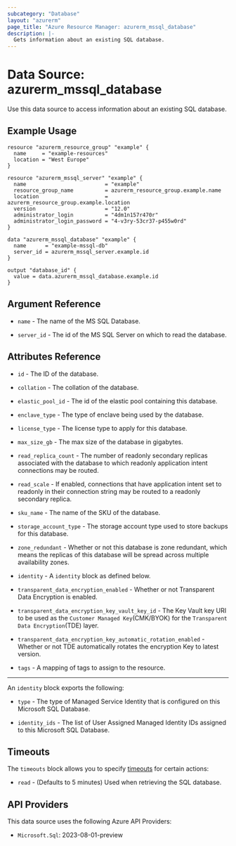 ```yaml
---
subcategory: "Database"
layout: "azurerm"
page_title: "Azure Resource Manager: azurerm_mssql_database"
description: |-
  Gets information about an existing SQL database.
---
```


# Data Source: azurerm_mssql_database

Use this data source to access information about an existing SQL database.

## Example Usage

```hcl
resource "azurerm_resource_group" "example" {
  name     = "example-resources"
  location = "West Europe"
}

resource "azurerm_mssql_server" "example" {
  name                         = "example"
  resource_group_name          = azurerm_resource_group.example.name
  location                     = azurerm_resource_group.example.location
  version                      = "12.0"
  administrator_login          = "4dm1n157r470r"
  administrator_login_password = "4-v3ry-53cr37-p455w0rd"
}

data "azurerm_mssql_database" "example" {
  name      = "example-mssql-db"
  server_id = azurerm_mssql_server.example.id
}

output "database_id" {
  value = data.azurerm_mssql_database.example.id
}
```

## Argument Reference

* `name` - The name of the MS SQL Database.

* `server_id` - The id of the MS SQL Server on which to read the database.

## Attributes Reference

* `id` - The ID of the database.

* `collation` - The collation of the database.

* `elastic_pool_id` - The id of the elastic pool containing this database.

* `enclave_type` - The type of enclave being used by the database.

* `license_type` - The license type to apply for this database.

* `max_size_gb` - The max size of the database in gigabytes.

* `read_replica_count` - The number of readonly secondary replicas associated with the database to which readonly application intent connections may be routed.

* `read_scale` - If enabled, connections that have application intent set to readonly in their connection string may be routed to a readonly secondary replica.

* `sku_name` - The name of the SKU of the database.

* `storage_account_type` - The storage account type used to store backups for this database.

* `zone_redundant` - Whether or not this database is zone redundant, which means the replicas of this database will be spread across multiple availability zones.

* `identity` - A `identity` block as defined below.

* `transparent_data_encryption_enabled` - Whether or not Transparent Data Encryption is enabled.

* `transparent_data_encryption_key_vault_key_id` - The Key Vault key URI to be used as the `Customer Managed Key`(CMK/BYOK) for the `Transparent Data Encryption`(TDE) layer.

* `transparent_data_encryption_key_automatic_rotation_enabled` - Whether or not TDE automatically rotates the encryption Key to latest version.

* `tags` -  A mapping of tags to assign to the resource.

---

An `identity` block exports the following:

* `type` - The type of Managed Service Identity that is configured on this Microsoft SQL Database.

* `identity_ids` - The list of User Assigned Managed Identity IDs assigned to this Microsoft SQL Database.

## Timeouts

The `timeouts` block allows you to specify [timeouts](https://www.terraform.io/language/resources/syntax#operation-timeouts) for certain actions:

* `read` - (Defaults to 5 minutes) Used when retrieving the SQL database.

## API Providers
<!-- This section is generated, changes will be overwritten -->
This data source uses the following Azure API Providers:

* `Microsoft.Sql`: 2023-08-01-preview
